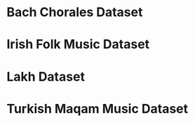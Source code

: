 <!-- ---
# Feel free to add content and custom Front Matter to this file.
# To modify the layout, see https://jekyllrb.com/docs/themes/#overriding-theme-defaults

layout: home
--- -->

# Bach Chorales Dataset

# Irish Folk Music Dataset

# Lakh Dataset

# Turkish Maqam Music Dataset
